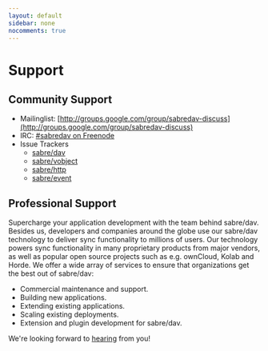 ```yaml
---
layout: default
sidebar: none
nocomments: true
---
```


Support
=======

## Community Support

* Mailinglist: [http://groups.google.com/group/sabredav-discuss](http://groups.google.com/group/sabredav-discuss)
* IRC: [#sabredav on Freenode](irc://irc.freenode.net/sabredav)
* Issue Trackers
  * [sabre/dav](https://github.com/fruux/sabre-dav/issues/)
  * [sabre/vobject](https://github.com/fruux/sabre-vobject/issues/)
  * [sabre/http](https://github.com/fruux/sabre-http/issues/)
  * [sabre/event](https://github.com/fruux/sabre-event/issues/)

## Professional Support

Supercharge your application development with the team behind sabre/dav. Besides us, developers and companies around the globe use our sabre/dav technology to deliver sync functionality to millions of users. Our technology powers sync functionality in many proprietary products from major vendors, as well as popular open source projects such as e.g. ownCloud, Kolab and Horde. We offer a wide array of services to ensure that organizations get the best out of sabre/dav:

* Commercial maintenance and support.
* Building new applications.
* Extending existing applications.
* Scaling existing deployments.
* Extension and plugin development for sabre/dav.

We're looking forward to [hearing](http://support.fruux.com/customer/portal/emails/new) from you!
